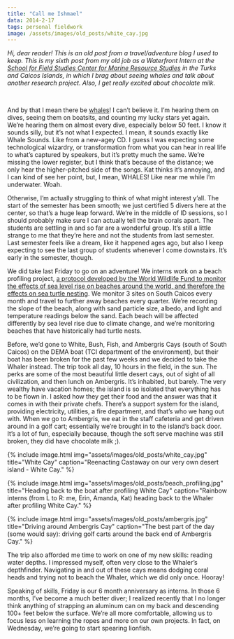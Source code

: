 ```yaml
---
title: "Call me Ishmael"
data: 2014-2-17
tags: personal fieldwork
image: /assets/images/old_posts/white_cay.jpg
---
```


*Hi, dear reader! This is an old post from a travel/adventure blog I used to keep. This is my sixth post from my old job as a Waterfront Intern at the [School for Field Studies Center for Marine Resource Studies][CMRS] in the Turks and Caicos Islands, in which I brag about seeing whales and talk about another research project. Also, I get really excited about chocolate milk.*

<br>

And by that I mean there be [whales][whales]!  I can’t believe it.  I’m hearing them on dives, seeing them on boatsits, and counting my lucky stars yet again.  We’re hearing them on almost every dive, especially below 50 feet.  I know it sounds silly, but it’s not what I expected.  I mean, it sounds exactly like Whale Sounds.  Like from a new-agey CD.  I guess I was expecting some technological wizardry, or transformation from what you can hear in real life to what’s captured by speakers, but it’s pretty much the same.  We’re missing the lower register, but I think that’s because of the distance; we only hear the higher-pitched side of the songs.  Kat thinks it’s annoying, and I can kind of see her point, but, I mean, WHALES!  Like near me while I’m underwater.  Woah.

Otherwise, I’m actually struggling to think of what might interest y’all.  The start of the semester has been smooth; we just certified 5 divers here at the center, so that’s a huge leap forward.  We’re in the middle of ID sessions, so I should probably make sure I can actually tell the brain corals apart.  The students are settling in and so far are a wonderful group.  It’s still a little strange to me that they’re here and not the students from last semester.  Last semester feels like a dream, like it happened ages ago, but also I keep expecting to see the last group of students whenever I come downstairs.  It’s early in the semester, though.

We did take last Friday to go on an adventure!  We interns work on a beach profiling project, [a protocol developed by the World Wildlife Fund to monitor the effects of sea level rise on beaches around the world, and therefore the effects on sea turtle nesting][beach].  We monitor 3 sites on South Caicos every month and travel to further away beaches every quarter.  We’re recording the slope of the beach, along with sand particle size, albedo, and light and temperature readings below the sand.  Each beach will be affected differently by sea level rise due to climate change, and we’re monitoring beaches that have historically had turtle nests. 

Before, we’d gone to White, Bush, Fish, and Ambergris Cays (south of South Caicos) on the DEMA boat (TCI department of the environment), but their boat has been broken for the past few weeks and we decided to take the Whaler instead.  The trip took all day, 10 hours in the field, in the sun.  The perks are some of the most beautiful little desert cays, out of sight of all civilization, and then lunch on Ambergris.  It’s inhabited, but barely.  The very wealthy have vacation homes; the island is so isolated that everything has to be flown in.  I asked how they get their food and the answer was that it comes in with their private chefs.  There’s a support system for the island, providing electricity, utilities, a fire department, and that’s who we hang out with.  When we go to Ambergris, we eat in the staff cafeteria and get driven around in a golf cart; essentially we’re brought in to the island’s back door.  It’s a lot of fun, especially because, though the soft serve machine was still broken, they did have chocolate milk ;). 


{% include image.html img="assets/images/old_posts/white_cay.jpg" title="White Cay" caption="Reenacting Castaway on our very own desert island - White Cay." %}

{% include image.html img="assets/images/old_posts/beach_profiling.jpg" title="Heading back to the boat after profiling White Cay" caption="Rainbow interns (from L to R: me, Erin, Amanda, Kat) heading back to the Whaler after profiling White Cay." %}

{% include image.html img="assets/images/old_posts/ambergris.jpg" title="Driving around Ambergris Cay" caption="The best part of the day (some would say): driving golf carts around the back end of Ambergris Cay." %}

The trip also afforded me time to work on one of my new skills: reading water depths.  I impressed myself, often very close to the Whaler’s depthfinder.  Navigating in and out of these cays means dodging coral heads and trying not to beach the Whaler, which we did only once. Hooray!

Speaking of skills, Friday is our 6 month anniversary as interns.  In those 6 months, I’ve become a much better diver; I realized recently that I no longer think anything of strapping an aluminum can on my back and descending 100+ feet below the surface.  We’re all more comfortable, allowing us to focus less on learning the ropes and more on our own projects.  In fact, on Wednesday, we’re going to start spearing lionfish.


[CMRS]: https://fieldstudies.org/centers/tci/
[whales]: https://en.wikipedia.org/wiki/Humpback_whale
[beach]: http://wwf.panda.org/knowledge_hub/endangered_species/marine_turtles/lac_marine_turtle_programme/projects/climate_turtles/